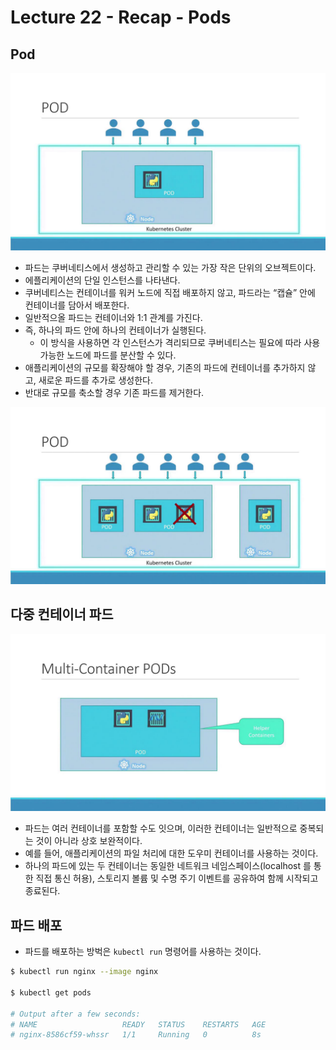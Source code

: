 # Lecture 22 - Recap - Pods

## Pod

![lecture22-1.jpg](./img/lecture22-1.jpg)

- 파드는 쿠버네티스에서 생성하고 관리할 수 있는 가장 작은 단위의 오브젝트이다.
- 에플리케이션의 단일 인스턴스를 나타낸다.
- 쿠버네티스는 컨테이너를 워커 노드에 직접 배포하지 않고, 파드라는 “캡슐” 안에 컨테이너를 담아서 배포한다.
- 일반적으올 파드는 컨테이너와 1:1 관계를 가진다.
- 즉, 하나의 파드 안에 하나의 컨테이너가 실행된다.
    - 이 방식을 사용하면 각 인스턴스가 격리되므로 쿠버네티스는 필요에 따라 사용 가능한 노드에 파드를 분산할 수 있다.
- 애플리케이션의 규모를 확장해야 할 경우, 기존의 파드에 컨테이너를 추가하지 않고, 새로운 파드를 추가로 생성한다.
- 반대로 규모를 축소할 경우 기존 파드를 제거한다.

![lecture22-1.jpg](./img/lecture22-2.jpg)

## 다중 컨테이너 파드

![lecture22-1.jpg](./img/lecture22-3.png)

- 파드는 여러 컨테이너를 포함할 수도 잇으며, 이러한 컨테이너는 일반적으로 중복되는 것이 아니라 상호 보완적이다.
- 예를 들어, 애플리케이션의 파일 처리에 대한 도우미 컨테이너를 사용하는 것이다.
- 하나의 파드에 있는 두 컨테이너는 동일한 네트워크 네임스페이스(localhost 를 통한 직접 통신 허용), 스토리지 볼륨 및 수명 주기 이벤트를 공유하여 함께 시작되고 종료된다.

## 파드 배포

- 파드를 배포하는 방벅은 `kubectl run` 명령어를 사용하는 것이다.

```bash
$ kubectl run nginx --image nginx

$ kubectl get pods

# Output after a few seconds:
# NAME                   READY   STATUS    RESTARTS   AGE
# nginx-8586cf59-whssr   1/1     Running   0          8s
```